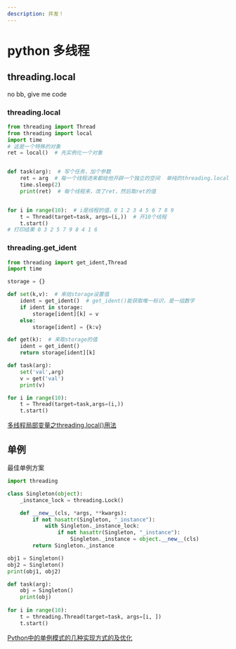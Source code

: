 ```yaml
---
description: 并发！
---
```


# python 多线程

## threading.local

no bb, give me code

### threading.local

```python
from threading import Thread
from threading import local
import time
# 这是一个特殊的对象
ret = local()  # 先实例化一个对象


def task(arg):  # 写个任务，加个参数
    ret = arg  # 每一个线程进来都给他开辟一个独立的空间  单纯的threading.local()的作用就是这个
    time.sleep(2)
    print(ret)  # 每个线程来，改了ret，然后取ret的值


for i in range(10):  # i是线程的值，0 1 2 3 4 5 6 7 8 9
    t = Thread(target=task, args=(i,))  # 开10个线程
    t.start()
# 打印结果 0 3 2 5 7 9 8 4 1 6
```

### threading.get\_ident

```python
from threading import get_ident,Thread
import time

storage = {}

def set(k,v):  # 来给storage设置值
    ident = get_ident()  # get_ident()能获取唯一标识，是一组数字
    if ident in storage:
        storage[ident][k] = v
    else:
        storage[ident] = {k:v}

def get(k):  # 来取storage的值
    ident = get_ident()
    return storage[ident][k]

def task(arg):
    set('val',arg)
    v = get('val')
    print(v)

for i in range(10):
    t = Thread(target=task,args=(i,))
    t.start()
```

[多线程局部变量之threading.local\(\)用法](https://www.cnblogs.com/aaronthon/p/9457330.html)

## 单例

最佳单例方案

```python
import threading

class Singleton(object):
    _instance_lock = threading.Lock()

    def __new__(cls, *args, **kwargs):
        if not hasattr(Singleton, "_instance"):
            with Singleton._instance_lock:
                if not hasattr(Singleton, "_instance"):
                    Singleton._instance = object.__new__(cls)
        return Singleton._instance

obj1 = Singleton()
obj2 = Singleton()
print(obj1, obj2)

def task(arg):
    obj = Singleton()
    print(obj)
    
for i in range(10):
    t = threading.Thread(target=task, args=[i, ])
    t.start()
```

 [Python中的单例模式的几种实现方式的及优化](https://www.cnblogs.com/huchong/p/8244279.html)

